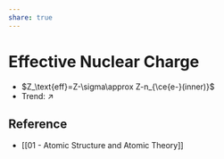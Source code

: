 ```yaml
---
share: true
---
```


# Effective Nuclear Charge

- $Z_\text{eff}=Z-\sigma\approx Z-n_{\ce{e-}(inner)}$
- Trend: $\nearrow$

## Reference

- [[01 - Atomic Structure and Atomic Theory]]
